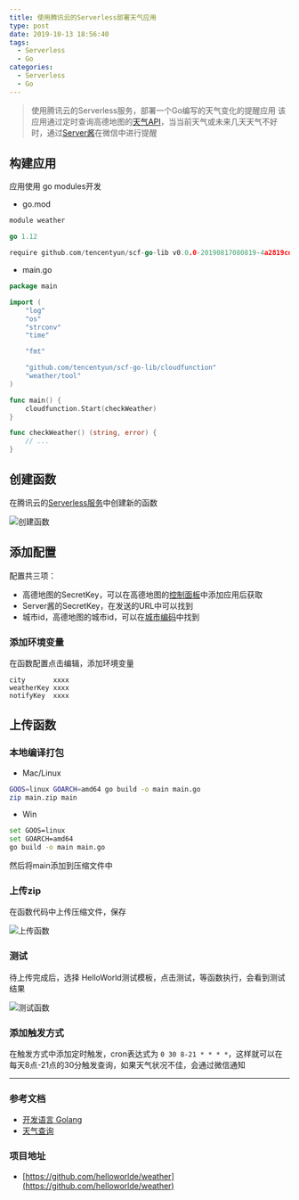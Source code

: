 ```yaml
---
title: 使用腾讯云的Serverless部署天气应用
type: post
date: 2019-10-13 18:56:40
tags:
  - Serverless
  - Go
categories:
  - Serverless
  - Go
---
```


> 使用腾讯云的Serverless服务，部署一个Go编写的天气变化的提醒应用
> 该应用通过定时查询高德地图的[天气API](https://lbs.amap.com/api/webservice/guide/api/weatherinfo)，当当前天气或未来几天天气不好时，通过[Server酱](http://sc.ftqq.com)在微信中进行提醒

## 构建应用

应用使用 go modules开发

- go.mod

```go
module weather

go 1.12

require github.com/tencentyun/scf-go-lib v0.0.0-20190817080819-4a2819cda320
```

- main.go

```go
package main

import (
	"log"
	"os"
	"strconv"
	"time"

	"fmt"

	"github.com/tencentyun/scf-go-lib/cloudfunction"
	"weather/tool"
)

func main() {
	cloudfunction.Start(checkWeather)
}

func checkWeather() (string, error) {
    // ...
}
```

## 创建函数

在腾讯云的[Serverless服务](https://console.cloud.tencent.com/scf/list?rid=8&ns=default)中创建新的函数

![创建函数](https://imgconvert.csdnimg.cn/aHR0cHM6Ly9oZWxsb3dvb2Rlcy5vc3MtY24tYmVpamluZy5hbGl5dW5jcy5jb20vYmxvZy9xY2xvdWQtc2VydmVybGVzcy8lRTUlODglOUIlRTUlQkIlQkElRTUlODclQkQlRTYlOTUlQjAucG5n?x-oss-process=image/format,png)

## 添加配置

配置共三项：

- 高德地图的SecretKey，可以在高德地图的[控制面板](https://lbs.amap.com/dev/key/app)中添加应用后获取
- Server酱的SecretKey，在发送的URL中可以找到
- 城市id，高德地图的城市id，可以在[城市编码](https://lbs.amap.com/api/webservice/download)中找到

### 添加环境变量

在函数配置点击编辑，添加环境变量

```
city       xxxx
weatherKey xxxx
notifyKey  xxxx
```

## 上传函数

### 本地编译打包

- Mac/Linux

```bash
GOOS=linux GOARCH=amd64 go build -o main main.go
zip main.zip main
```

- Win

```bash
set GOOS=linux
set GOARCH=amd64
go build -o main main.go
```

然后将main添加到压缩文件中

### 上传zip

在函数代码中上传压缩文件，保存

![上传函数](https://imgconvert.csdnimg.cn/aHR0cHM6Ly9oZWxsb3dvb2Rlcy5vc3MtY24tYmVpamluZy5hbGl5dW5jcy5jb20vYmxvZy9xY2xvdWQtc2VydmVybGVzcy8lRTQlQjglOEElRTQlQkMlQTAlRTUlODclQkQlRTYlOTUlQjAucG5n?x-oss-process=image/format,png)

### 测试

待上传完成后，选择 HelloWorld测试模板，点击测试，等函数执行，会看到测试结果

![测试函数](https://imgconvert.csdnimg.cn/aHR0cHM6Ly9oZWxsb3dvb2Rlcy5vc3MtY24tYmVpamluZy5hbGl5dW5jcy5jb20vYmxvZy9xY2xvdWQtc2VydmVybGVzcy8lRTYlQjUlOEIlRTglQUYlOTUlRTUlODclQkQlRTYlOTUlQjAucG5n?x-oss-process=image/format,png)

### 添加触发方式

在触发方式中添加定时触发，cron表达式为 `0 30 8-21 * * * *`，这样就可以在每天8点-21点的30分触发查询，如果天气状况不佳，会通过微信通知

---

### 参考文档

- [开发语言 Golang](https://cloud.tencent.com/document/product/583/18032)
- [天气查询](https://lbs.amap.com/api/webservice/guide/api/weatherinfo)

### 项目地址

- [https://github.com/helloworlde/weather](https://github.com/helloworlde/weather)

